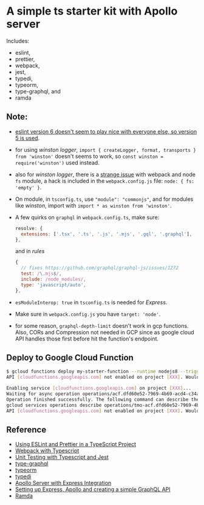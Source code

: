 # A simple ts starter kit with Apollo server

Includes:

- eslint,
- prettier,
- webpack,
- jest,
- typedi,
- typeorm,
- type-graphql, and
- ramda

## Note:

- [eslint version 6 doesn't seem to play nice with everyone else, so version 5 is used](https://github.com/typescript-eslint/typescript-eslint/issues/641).
- for using _winston logger_, `import { createLogger, format, transports } from 'winston'` doesn't seems to work, so `const winston = require('winston')` used instead.
- also for _winston logger_, there is a [strange issue](https://github.com/webpack-contrib/css-loader/issues/447) with webpack and node `fs` module, a hack is included in the `webpack.config.js` file: `node: { fs: 'empty' }`.
- On module, in `tsconfig.ts`, use `"module": "commonjs"`, and for modules like _winston_, import with `import * as winston from 'winston'`.
- A few quirks on `graphql` in `webpack.config.ts`, make sure:

  ```javascript
  resolve: {
    extensions: ['.tsx', '.ts', '.js', '.mjs', '.gql', '.graphql'],
  },
  ```

  and in _rules_

  ```javascript
  {
    // fixes https://github.com/graphql/graphql-js/issues/1272
    test: /\.mjs$/,
    include: /node_modules/,
    type: 'javascript/auto',
  },
  ```

- `esModuleInterop: true` in `tsconfig.ts` is needed for _Express_.
- Make sure in `webpack.config.js` you have `target: 'node'`.

- for some reason, `graphql-depth-limit` doesn't work in gcp functions. Also, CORs and Compression not needed in GCP since as google cloud API handles those first before hit the function's endpoint.

## Deploy to Google Cloud Function

```sh
$ gcloud functions deploy my-starter-function --runtime nodejs8 --trigger-http --entry-point app
API [cloudfunctions.googleapis.com] not enabled on project [XXX]. Would you like to enable and retry (this will take a few minutes)? (y/N)? y

Enabling service [cloudfunctions.googleapis.com] on project [XXX]...
Waiting for async operation operations/acf.dfd60e52-7969-4b69-acd4-c34ab816a51e to complete...
Operation finished successfully. The following command can describe the Operation details:
gcloud services operations describe operations/tmo-acf.dfd60e52-7969-4b69-acd4-c34ab816a51e
API [cloudfunctions.googleapis.com] not enabled on project [XXX]. Would you like to enable and retry (this will take a few minutes)? (y/N)? y
```

## Reference

- [Using ESLint and Prettier in a TypeScript Project](https://dev.to/robertcoopercode/using-eslint-and-prettier-in-a-typescript-project-53jb)
- [Webpack with Typescript](https://webpack.js.org/guides/typescript/)
- [Unit Testing with Typescript and Jest](https://dev.to/muhajirdev/unit-testing-with-typescript-and-jest-2gln)
- [type-graphql](https://github.com/19majkel94/type-graphql)
- [typeorm](https://github.com/typeorm/typeorm)
- [typedi](https://github.com/typestack/typedi)
- [Apollo Server with Express Integration](https://github.com/apollographql/apollo-server)
- [Setting up Express, Apollo and creating a simple GraphQL API](https://medium.com/@th.guibert/basic-apollo-express-graphql-api-with-typescript-2ee021dea2c)
- [Ramda](https://ramdajs.com/)

